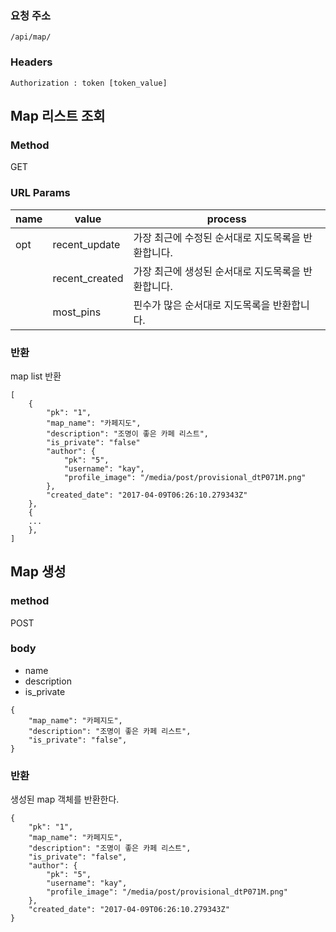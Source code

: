 ### 요청 주소

```
/api/map/
```
### Headers
```
Authorization : token [token_value]
```

## Map 리스트 조회



### Method

GET


### URL Params

| name | value          | process                      |
| ---- | -------------- | ---------------------------- |
| opt  | recent_update  | 가장 최근에 수정된 순서대로 지도목록을 반환합니다. |
|      | recent_created | 가장 최근에 생성된 순서대로 지도목록을 반환합니다. |
|      | most_pins      | 핀수가 많은 순서대로 지도목록을 반환합니다.     |

### 반환

map list 반환

```
[
    {
        "pk": "1",
        "map_name": "카페지도",
        "description": "조명이 좋은 카페 리스트",
        "is_private": "false"
        "author": {
            "pk": "5",
            "username": "kay",
            "profile_image": "/media/post/provisional_dtP071M.png"
        },
        "created_date": "2017-04-09T06:26:10.279343Z"
    },
    {
    ...
    },
]

```

## Map 생성

### method

POST

### body

- name
- description
- is_private

```
{
    "map_name": "카페지도",
    "description": "조명이 좋은 카페 리스트",
    "is_private": "false",  
}

```

### 반환

생성된 map 객체를 반환한다.

```
{
    "pk": "1",
    "map_name": "카페지도",
    "description": "조명이 좋은 카페 리스트",
    "is_private": "false",
    "author": {
        "pk": "5",
        "username": "kay",
        "profile_image": "/media/post/provisional_dtP071M.png"
    },
    "created_date": "2017-04-09T06:26:10.279343Z"
}
```